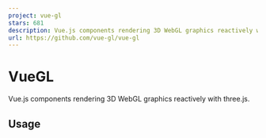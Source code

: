 ```yaml
---
project: vue-gl
stars: 681
description: Vue.js components rendering 3D WebGL graphics reactively with three.js
url: https://github.com/vue-gl/vue-gl
---
```


VueGL
=====

Vue.js components rendering 3D WebGL graphics reactively with three.js.

  

Usage
-----

<!-- Load scripts -->
<script src\="https://unpkg.com/vue"\></script\>
<script src\="https://unpkg.com/three"\></script\>
<script src\="https://unpkg.com/vue-gl"\></script\>

<!-- Define canvas and objects -->
<vgl-renderer id\="my-canvas"\>
  <template #scene\>
    <vgl-scene\>
      <vgl-mesh\>
        <template #geometry\>
          <vgl-sphere-geometry\></vgl-sphere-geometry\>
        </template\>
        <template #material\>
          <vgl-mesh-basic-material\></vgl-mesh-basic-material\>
        </template\>
      </vgl-mesh\>
    </vgl-scene\>
  </template\>
  <template #camera\>
    <vgl-perspective-camera position\="spherical" :position-radius\="5"\></vgl-perspective-camera\>
  </template\>
</vgl-renderer\>

<!-- Register components and start vue -->
<script\>
  new Vue({ el: "#my-canvas", components: VueGL });
</script\>

See the documentation for more information.

Available components
--------------------

Components reference shows a list of available core components. Example components reference also introduces additional components you can use immediately.

The list of components not implemented yet can be found at this project.

Contribution
------------

Are you interested in enhance this product? We're really glad and thanks a lot!  
See Contributing guidelines to get started.

### Code Contributors

This project exists thanks to all the people who contribute. \[Contribute\].

### Financial Contributors

Become a financial contributor and help us sustain our community. \[Contribute\]

#### Individuals

#### Organizations

Support this project with your organization. Your logo will show up here with a link to your website. \[Contribute\]

License
-------
